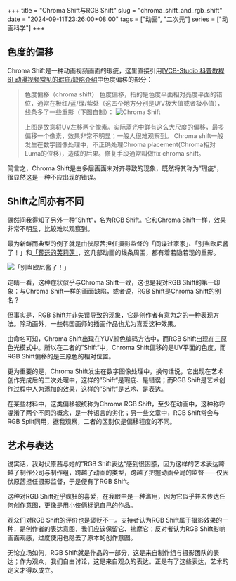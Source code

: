 +++
title = "Chroma Shift与RGB Shift"
slug = "chroma_shift_and_rgb_shift"
date = "2024-09-11T23:26:00+08:00"
tags = ["动画", "二次元"]
series = ["动画科学"]
+++
## 色度的偏移
Chroma Shift是一种动画视频画面的瑕疵，这里直接引用[[VCB-Studio 科普教程 6] 动漫视频常见的瑕疵/缺陷介绍](https://vcb-s.com/archives/4738)中色度偏移的部分：
>色度偏移（chroma shift）
>色度偏移，指的是色度平面相对亮度平面的错位，通常在极红/蓝/绿/紫处（这四个地方分别是U/V极大值或者极小值），线条多了一些重影（下图自制）：
>![Chroma Shift](01.avif "Chroma Shift")
>
>上图是故意将UV左移两个像素。实际蓝光中鲜有这么大尺度的偏移，最多偏移一个像素，效果非常不明显；一般人很难观察到。
>Chroma shift一般发生在数字图像处理中，不正确处理Chroma placement(Chroma相对Luma的位移)，造成的后果。修复手段通常叫做fix chroma shift。

简言之，Chroma Shift是由多层画面未对齐导致的现象，既然将其称为”瑕疵“，很显然这是一种不应出现的错误。

## Shift之间亦有不同
偶然间我得知了另外一种”Shift“，名为RGB Shift。它和Chroma Shift一样，效果非常不明显，比较难以观察到。

最为新鲜而典型的例子就是由伏原茜担任摄影监督的「间谍过家家」、「别当欧尼酱了！」和[「葬送的芙莉莲」](/post/sousou_no_frieren/)，这几部动画的线条周围，都有着若隐若现的重影。

![「别当欧尼酱了！」](02.avif "「别当欧尼酱了！」")

定睛一看，这种症状似乎与Chroma Shift一致，这也是我对RGB Shift的第一印象：与Chroma Shift一样的画面缺陷，或者说，RGB Shift是Chroma Shift的别名？

但事实是，RGB Shift并非失误导致的现象，它是创作者有意为之的一种表现方法。除动画外，一些韩国画师的插画作品也尤为喜爱这种效果。

由命名可知，Chroma Shift出现在YUV颜色编码方法中，而RGB Shift出现在三原色光模式中。所以在二者的”Shift“中，Chroma Shift偏移的是UV平面的色度，而RGB Shift偏移的是三原色的相对位置。

更为重要的是，Chroma Shift发生在数字图像处理中，换句话说，它出现在艺术创作完成后的二次处理中，这样的”Shift“是瑕疵、是错误；而RGB Shift是艺术创作过程中人为添加的效果，这样的”Shift“是艺术、是表达。

在某些材料中，这类偏移被统称为Chroma RGB Shift，至少在动画中，这种称呼混淆了两个不同的概念，是一种语言的劣化；另一些文章中，RGB Shift常会与RGB Split同用，据我观察，二者的区别仅是偏移程度的不同。

## 艺术与表达
说实话，我对伏原茜与她的”RGB Shift表达“感到很困惑，因为这样的艺术表达跨越了制作公司与制作组，跨越了动画的类型，跨越了把握动画全局的监督——仅因伏原茜担任摄影监督，于是便有了RGB Shift。

这种对RGB Shift近乎疯狂的喜爱，在我眼中是一种滥用，因为它似乎并未传达任何创作意图，更像是用小伎俩标记自己的作品。

观众们对RGB Shift的评价也是褒贬不一。支持者认为RGB Shift属于摄影效果的一种，是创作者的表达意图，我们应该保留它、揣摩它；反对者认为RGB Shift影响画面观感，过度使用也隐去了原本的创作意图。

无论立场如何，RGB Shift就是作品的一部分，这是来自制作组与摄影团队的表达；作为观众，我们自由讨论，这是来自观众的表达。正是有了这些表达，艺术的定义才得以成立。